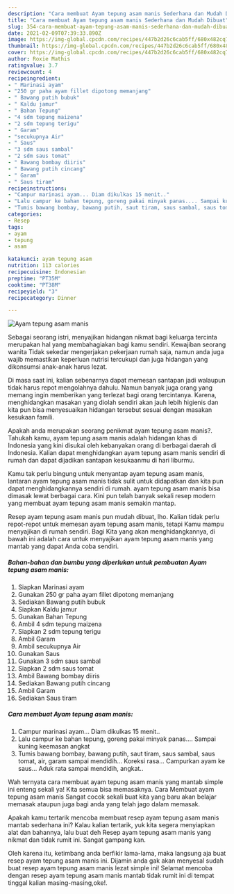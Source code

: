 ```yaml
---
description: "Cara membuat Ayam tepung asam manis Sederhana dan Mudah Dibuat"
title: "Cara membuat Ayam tepung asam manis Sederhana dan Mudah Dibuat"
slug: 354-cara-membuat-ayam-tepung-asam-manis-sederhana-dan-mudah-dibuat
date: 2021-02-09T07:39:33.890Z
image: https://img-global.cpcdn.com/recipes/447b2d26c6cab5ff/680x482cq70/ayam-tepung-asam-manis-foto-resep-utama.jpg
thumbnail: https://img-global.cpcdn.com/recipes/447b2d26c6cab5ff/680x482cq70/ayam-tepung-asam-manis-foto-resep-utama.jpg
cover: https://img-global.cpcdn.com/recipes/447b2d26c6cab5ff/680x482cq70/ayam-tepung-asam-manis-foto-resep-utama.jpg
author: Roxie Mathis
ratingvalue: 3.7
reviewcount: 4
recipeingredient:
- " Marinasi ayam"
- "250 gr paha ayam fillet dipotong memanjang"
- " Bawang putih bubuk"
- " Kaldu jamur"
- " Bahan Tepung"
- "4 sdm tepung maizena"
- "2 sdm tepung terigu"
- " Garam"
- "secukupnya Air"
- " Saus"
- "3 sdm saus sambal"
- "2 sdm saus tomat"
- " Bawang bombay diiris"
- " Bawang putih cincang"
- " Garam"
- " Saus tiram"
recipeinstructions:
- "Campur marinasi ayam... Diam dikulkas 15 menit.."
- "Lalu campur ke bahan tepung, goreng pakai minyak panas.... Sampai kuning keemasan angkat"
- "Tumis bawang bombay, bawang putih, saut tiram, saus sambal, saus tomat, air, garam sampai mendidih... Koreksi rasa... Campurkan ayam ke saus... Aduk rata sampai mendidih, angkat.."
categories:
- Resep
tags:
- ayam
- tepung
- asam

katakunci: ayam tepung asam 
nutrition: 113 calories
recipecuisine: Indonesian
preptime: "PT35M"
cooktime: "PT38M"
recipeyield: "3"
recipecategory: Dinner

---
```



![Ayam tepung asam manis](https://img-global.cpcdn.com/recipes/447b2d26c6cab5ff/680x482cq70/ayam-tepung-asam-manis-foto-resep-utama.jpg)

Sebagai seorang istri, menyajikan hidangan nikmat bagi keluarga tercinta merupakan hal yang membahagiakan bagi kamu sendiri. Kewajiban seorang  wanita Tidak sekedar mengerjakan pekerjaan rumah saja, namun anda juga wajib memastikan keperluan nutrisi tercukupi dan juga hidangan yang dikonsumsi anak-anak harus lezat.

Di masa  saat ini, kalian sebenarnya dapat memesan santapan jadi walaupun tidak harus repot mengolahnya dahulu. Namun banyak juga orang yang memang ingin memberikan yang terlezat bagi orang tercintanya. Karena, menghidangkan masakan yang diolah sendiri akan jauh lebih higienis dan kita pun bisa menyesuaikan hidangan tersebut sesuai dengan masakan kesukaan famili. 



Apakah anda merupakan seorang penikmat ayam tepung asam manis?. Tahukah kamu, ayam tepung asam manis adalah hidangan khas di Indonesia yang kini disukai oleh kebanyakan orang di berbagai daerah di Indonesia. Kalian dapat menghidangkan ayam tepung asam manis sendiri di rumah dan dapat dijadikan santapan kesukaanmu di hari liburmu.

Kamu tak perlu bingung untuk menyantap ayam tepung asam manis, lantaran ayam tepung asam manis tidak sulit untuk didapatkan dan kita pun dapat menghidangkannya sendiri di rumah. ayam tepung asam manis bisa dimasak lewat berbagai cara. Kini pun telah banyak sekali resep modern yang membuat ayam tepung asam manis semakin mantap.

Resep ayam tepung asam manis pun mudah dibuat, lho. Kalian tidak perlu repot-repot untuk memesan ayam tepung asam manis, tetapi Kamu mampu menyajikan di rumah sendiri. Bagi Kita yang akan menghidangkannya, di bawah ini adalah cara untuk menyajikan ayam tepung asam manis yang mantab yang dapat Anda coba sendiri.

<!--inarticleads1-->

##### Bahan-bahan dan bumbu yang diperlukan untuk pembuatan Ayam tepung asam manis:

1. Siapkan  Marinasi ayam
1. Gunakan 250 gr paha ayam fillet dipotong memanjang
1. Sediakan  Bawang putih bubuk
1. Siapkan  Kaldu jamur
1. Gunakan  Bahan Tepung
1. Ambil 4 sdm tepung maizena
1. Siapkan 2 sdm tepung terigu
1. Ambil  Garam
1. Ambil secukupnya Air
1. Gunakan  Saus
1. Gunakan 3 sdm saus sambal
1. Siapkan 2 sdm saus tomat
1. Ambil  Bawang bombay diiris
1. Sediakan  Bawang putih cincang
1. Ambil  Garam
1. Sediakan  Saus tiram




<!--inarticleads2-->

##### Cara membuat Ayam tepung asam manis:

1. Campur marinasi ayam... Diam dikulkas 15 menit..
1. Lalu campur ke bahan tepung, goreng pakai minyak panas.... Sampai kuning keemasan angkat
1. Tumis bawang bombay, bawang putih, saut tiram, saus sambal, saus tomat, air, garam sampai mendidih... Koreksi rasa... Campurkan ayam ke saus... Aduk rata sampai mendidih, angkat..




Wah ternyata cara membuat ayam tepung asam manis yang mantab simple ini enteng sekali ya! Kita semua bisa memasaknya. Cara Membuat ayam tepung asam manis Sangat cocok sekali buat kita yang baru akan belajar memasak ataupun juga bagi anda yang telah jago dalam memasak.

Apakah kamu tertarik mencoba membuat resep ayam tepung asam manis mantab sederhana ini? Kalau kalian tertarik, yuk kita segera menyiapkan alat dan bahannya, lalu buat deh Resep ayam tepung asam manis yang nikmat dan tidak rumit ini. Sangat gampang kan. 

Oleh karena itu, ketimbang anda berfikir lama-lama, maka langsung aja buat resep ayam tepung asam manis ini. Dijamin anda gak akan menyesal sudah buat resep ayam tepung asam manis lezat simple ini! Selamat mencoba dengan resep ayam tepung asam manis mantab tidak rumit ini di tempat tinggal kalian masing-masing,oke!.

